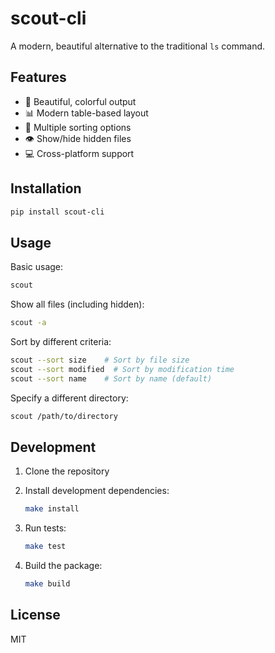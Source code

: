 # scout-cli

A modern, beautiful alternative to the traditional `ls` command.

## Features

- 🎨 Beautiful, colorful output
- 📊 Modern table-based layout
- 🔄 Multiple sorting options
- 👁 Show/hide hidden files
- 💻 Cross-platform support

## Installation

```bash
pip install scout-cli
```

## Usage

Basic usage:
```bash
scout
```

Show all files (including hidden):
```bash
scout -a
```

Sort by different criteria:
```bash
scout --sort size    # Sort by file size
scout --sort modified  # Sort by modification time
scout --sort name    # Sort by name (default)
```

Specify a different directory:
```bash
scout /path/to/directory
```

## Development

1. Clone the repository
2. Install development dependencies:
   ```bash
   make install
   ```

3. Run tests:
   ```bash
   make test
   ```

4. Build the package:
   ```bash
   make build
   ```

## License

MIT 